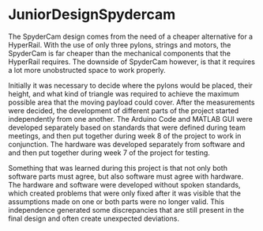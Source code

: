 # JuniorDesignSpydercam

The SpyderCam design comes from the need of a cheaper alternative for a HyperRail. With the use of only three pylons, strings and motors, the SpyderCam is far cheaper than the mechanical components that the HyperRail requires. The downside of SpyderCam however, is that it requires a lot more unobstructed space to work properly.

Initially it was necessary to decide where the pylons would be placed, their height, and what kind of triangle was required to achieve the maximum possible area that the moving payload could cover. After the measurements were decided, the development of different parts of the project started independently from one another. The Arduino Code and MATLAB GUI were developed separately based on standards that were defined during team meetings, and then put together during week 8 of the project to work in conjunction. The hardware was developed separately from software and and then put together during week 7 of the project for testing.

Something that was learned during this project is that not only both software parts must agree, but also software must agree with hardware. The hardware and software were developed without spoken standards, which created problems that were only fixed after it was visible that the assumptions made on one or both parts were no longer valid. This independence generated some discrepancies that are still present in the final design and often create unexpected deviations.
